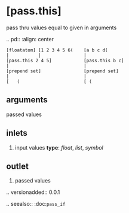 [pass.this]
================

pass thru values equal to given in arguments

.. pd::
    :align: center

    [floatatom] [1 2 3 4 5 6(    [a b c d(
    |           |                |
    [pass.this 2 4 5]            [pass.this b c]
    |                            |
    [prepend set]                [prepend set]
    |                            |
    [   (                        [ (


arguments
-----------------------------
passed values

inlets
------------------
1. input values
    **type**: *float*, *list*, *symbol*


outlet
------------------
1. passed values


.. versionadded:: 0.0.1

.. seealso:: :doc:`pass_if`



